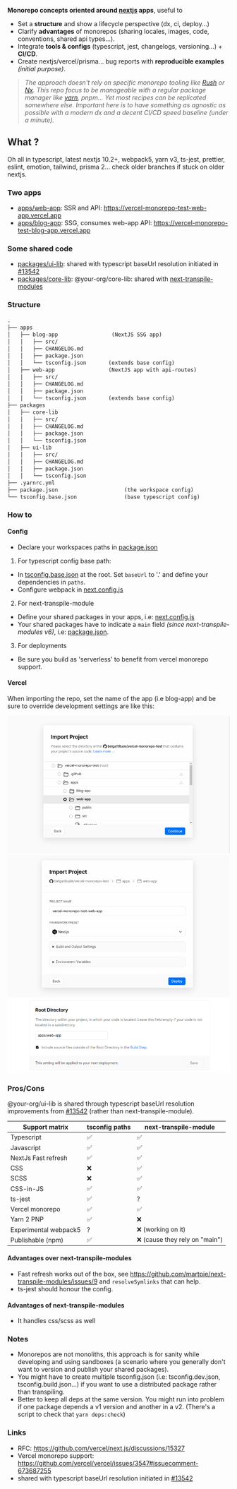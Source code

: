 **Monorepo concepts oriented around [nextjs](https://www.nextjs.org) apps**, useful to

- Set a **structure** and show a lifecycle perspective (dx, ci, deploy...)
- Clarify **advantages** of monorepos (sharing locales, images, code, conventions, shared api types...).
- Integrate **tools & configs** (typescript, jest, changelogs, versioning...) + **CI/CD**.
- Create nextjs/vercel/prisma... bug reports with **reproducible examples** *(initial purpose)*.

> *The approach doesn't rely on specific monorepo tooling like [Rush](https://rushjs.io/) 
> or [Nx](https://nx.dev/). This repo focus to be manageable with a regular package manager 
> like [yarn](https://github.com/yarnpkg/berry), pnpm... Yet most recipes can be replicated somewhere else.
> Important here is to have something as agnostic as possible with a modern dx and a decent CI/CD 
> speed baseline (under a minute).*

## What ?

Oh all in typescript, latest nextjs 10.2+, webpack5, yarn v3, ts-jest, prettier, eslint, emotion,
tailwind, prisma 2... check older branches if stuck on older nextjs.

### Two apps

- [apps/web-app](./apps/web-app): SSR and API: https://vercel-monorepo-test-web-app.vercel.app
- [apps/blog-app](./apps/blog-app): SSG, consumes web-app API: https://vercel-monorepo-test-blog-app.vercel.app

### Some shared code

- [packages/ui-lib](./packages/ui-lib): shared with typescript baseUrl resolution initiated in [#13542](https://github.com/vercel/next.js/pull/13542) 
- [packages/core-lib](./packages/core-lib): @your-org/core-lib: shared with [next-transpile-modules](https://github.com/martpie/next-transpile-modules)

### Structure

```
.
├── apps
│   ├── blog-app                 (NextJS SSG app)
│   │   ├── src/
│   │   ├── CHANGELOG.md
│   │   ├── package.json
│   │   └── tsconfig.json       (extends base config)
│   ├── web-app                 (NextJS app with api-routes)
│   │   ├── src/
│   │   ├── CHANGELOG.md
│   │   ├── package.json
│   │   └── tsconfig.json       (extends base config)
├── packages
│   ├── core-lib                 
│   │   ├── src/
│   │   ├── CHANGELOG.md
│   │   ├── package.json
│   │   └── tsconfig.json       
│   ├── ui-lib                   
│   │   ├── src/
│   │   ├── CHANGELOG.md
│   │   ├── package.json
│   │   └── tsconfig.json       
├── .yarnrc.yml
├── package.json                     (the workspace config)
└── tsconfig.base.json               (base typescript config)
```

### How to

#### Config

- Declare your workspaces paths in [package.json](./package.json)

1. For typescript config base path:

- In [tsconfig.base.json](tsconfig.base.json) at the root.
  Set `baseUrl` to '.' and define your dependencies in `paths`.
- Configure webpack in [next.config.js](./apps/web-app/next.config.js)

2. For next-transpile-module

- Define your shared packages in your apps, i.e: [next.config.js](./apps/web-app/next.config.js)
- Your shared packages have to indicate a `main` field *(since next-transpile-modules v6)*, i.e: 
  [package.json](packages/core-lib/package.json). 


3. For deployments

- Be sure you build as 'serverless' to benefit from vercel monorepo support. 

#### Vercel

When importing the repo, set the name of the app (i.e blog-app) and be sure
to override development settings are like this:

![](docs/images/vercel-monorepo-import.png)
![](docs/images/vercel-monorepo-import-config.png)
![](docs/images/vercel-monorepo-output-dir.png)

### Pros/Cons

@your-org/ui-lib is shared through typescript baseUrl resolution improvements from [#13542](https://github.com/vercel/next.js/pull/13542) 
(rather than next-transpile-module). 

| Support matrix        | tsconfig paths | next-transpile-module |
|-----------------------|----------------|-----------------------|
| Typescript            | ✅              | ✅                    |
| Javascript            | ✅              | ✅                    |
| NextJs Fast refresh   | ✅              | ✅                    |
| CSS                   | ❌              | ✅                    |
| SCSS                  | ❌              | ✅                    |
| CSS-in-JS             | ✅              | ✅                    |
| ts-jest               | ✅              | ?                    |
| Vercel monorepo       | ✅              | ✅                    |
| Yarn 2 PNP            | ✅              | ❌                    |
| Experimental webpack5 | ?               | ❌  (working on it)  |
| Publishable (npm)     | ✅               | ❌  (cause they rely on "main")  |


#### Advantages over next-transpile-modules

- Fast refresh works out of the box, see https://github.com/martpie/next-transpile-modules/issues/9 and `resolveSymlinks` that
  can help. 
- ts-jest should honour the config.

#### Advantages of next-transpile-modules

- It handles css/scss as well


### Notes

- Monorepos are not monoliths, this approach is for sanity while developing and using sandboxes 
  (a scenario where you generally don't want to version and publish your shared packages). 
- You might have to create multiple tsconfig.json (i.e: tsconfig.dev.json, tsconfig.build.json...) if you 
  want to use a distributed package rather than transpiling. 
- Better to keep all deps at the same version. You might run into problem if one package depends a v1 version and another in a v2.
  (There's a script to check that `yarn deps:check`)
  

### Links

- RFC: https://github.com/vercel/next.js/discussions/15327
- Vercel monorepo support: https://github.com/vercel/vercel/issues/3547#issuecomment-673687255
- shared with typescript baseUrl resolution initiated in [#13542](https://github.com/vercel/next.js/pull/13542)

